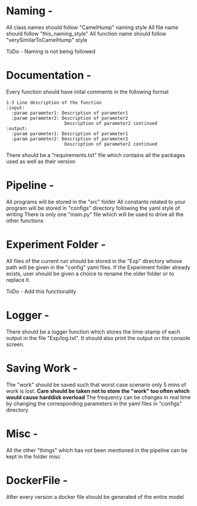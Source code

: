 # Naming - 

  All class names should follow "CamelHump" naming style
  All file name should follow "this_naming_style"
  All function name should follow "verySimilarToCamelHump" style
  
  ToDo - Naming is not being followed

# Documentation - 

  Every function should have inital comments in the following format
  
    1-3 Line description of the function
    :input:
      :param parameter1: Description of parameter1
      :param parameter2: Description of parameter2
                          Description of parameter2 continued
    :output:
      :param parameter1: Description of parameter1
      :param parameter2: Description of parameter2
                          Description of parameter2 continued
                          
  There should be a "requirements.txt" file which contains all the packages used as well as their version

# Pipeline - 

  All programs will be stored in the "src" folder
  All constants related to your program will be stored in "configs" directory following the yaml style of writing
  There is only one "main.py" file which will be used to drive all the other functions

# Experiment Folder - 

  All files of the current run should be stored in the "Exp" directory whose path will be given in the "config" yaml files.
  If the Experiment folder already exists, user should be given a choice to rename the older folder or to replace it.
  
  ToDo - Add this functionality

# Logger - 

  There should be a logger function which stores the time-stamp of each output in the file "Exp/log.txt". It should also print the output on the console screen.

# Saving Work - 

  The "work" should be saved such that worst case scenario only 5 mins of work is lost. 
  **Care should be taken not to store the "work" too often which would cause harddisk overload**
  The frequency can be changes in real time by changing the corresponding parameters in the yaml files in "configs" directory

# Misc - 

  All the other "things" which has not been mentioned in the pipeline can be kept in the folder misc
  
# DockerFile - 
  
  After every version a docker file should be generated of the entire model

